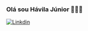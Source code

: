 ### Olá sou Hávila Júnior 👨🏾‍💻

[![Linkdin](https://img.shields.io/badge/LinkedIn-0077B5?style=for-the-badge&logo=linkedin&logoColor=white)](www.linkedin.com/in/hávila-j-30247a2b7)

